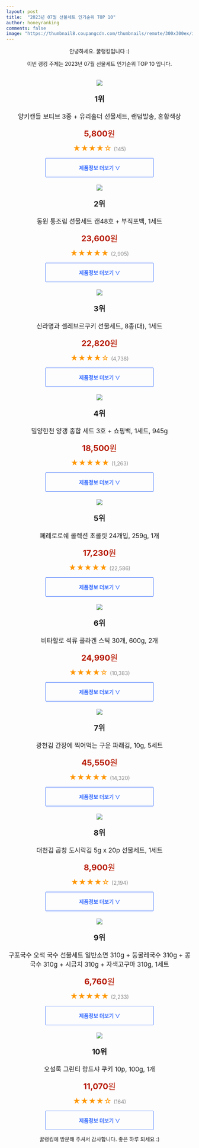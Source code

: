 ```yaml
---
layout: post
title:  "2023년 07월 선물세트 인기순위 TOP 10"
author: honeyranking
comments: false
image: "https://thumbnail8.coupangcdn.com/thumbnails/remote/300x300ex/image/rs_quotation_api/ku1jnlt1/eb5bf78143264171bd8f6c31cc3ef958.jpg"
---
```

<p style="text-align: center;">안녕하세요. 꿀랭킹입니다 :)</p>
<p style="text-align: center;">이번 랭킹 주제는 2023년 07월 선물세트 인기순위 TOP 10 입니다.</p><center><img src="https://thumbnail8.coupangcdn.com/thumbnails/remote/300x300ex/image/rs_quotation_api/ku1jnlt1/eb5bf78143264171bd8f6c31cc3ef958.jpg" style="margin-top:20px" /></center><p style="text-align: center; font-size: 20px"><b>1위</b></p><p style="text-align: center; font-size: 17px">양키캔들 보티브 3종 + 유리홀더 선물세트, 랜덤발송, 혼합색상</p><p style="text-align: center;"><span style="color: #b61800; font-size: 22px;"><b>5,800</b>원</span></p><p style="text-align: center;"><span style="color: #ff9600; font-size: 20px;">★★★★☆ </span><span style="color: #878787;">(145)</span></p><center><a href="https://link.coupang.com/a/34Fq0"><div style="font-size: 14px; display: inline-block; padding: 15px 90px; color: #346aff; border-radius: 2px; border: 1px solid #346aff; cursor: pointer;"><b>제품정보 더보기 &or;</b></div></a></center><center><img src="https://thumbnail7.coupangcdn.com/thumbnails/remote/300x300ex/image/retail/images/14272383591055111-6e862522-ce1a-43e6-9095-4ccd73097b81.jpg" style="margin-top:20px" /></center><p style="text-align: center; font-size: 20px"><b>2위</b></p><p style="text-align: center; font-size: 17px">동원 통조림 선물세트 캔48호 + 부직포백, 1세트</p><p style="text-align: center;"><span style="color: #b61800; font-size: 22px;"><b>23,600</b>원</span></p><p style="text-align: center;"><span style="color: #ff9600; font-size: 20px;">★★★★★ </span><span style="color: #878787;">(2,905)</span></p><center><a href="https://link.coupang.com/a/34Fq1"><div style="font-size: 14px; display: inline-block; padding: 15px 90px; color: #346aff; border-radius: 2px; border: 1px solid #346aff; cursor: pointer;"><b>제품정보 더보기 &or;</b></div></a></center><center><img src="https://thumbnail6.coupangcdn.com/thumbnails/remote/300x300ex/image/product/image/vendoritem/2019/03/06/3001302399/abae8957-ddfa-417e-a43f-c34b7f8d25ca.jpg" style="margin-top:20px" /></center><p style="text-align: center; font-size: 20px"><b>3위</b></p><p style="text-align: center; font-size: 17px">신라명과 셀레브르쿠키 선물세트, 8종(대), 1세트</p><p style="text-align: center;"><span style="color: #b61800; font-size: 22px;"><b>22,820</b>원</span></p><p style="text-align: center;"><span style="color: #ff9600; font-size: 20px;">★★★★☆ </span><span style="color: #878787;">(4,738)</span></p><center><a href="https://link.coupang.com/a/34Fq2"><div style="font-size: 14px; display: inline-block; padding: 15px 90px; color: #346aff; border-radius: 2px; border: 1px solid #346aff; cursor: pointer;"><b>제품정보 더보기 &or;</b></div></a></center><center><img src="https://thumbnail10.coupangcdn.com/thumbnails/remote/300x300ex/image/retail/images/4285141286742032-568148a2-f0eb-4214-9b82-e1c0e01973d1.jpg" style="margin-top:20px" /></center><p style="text-align: center; font-size: 20px"><b>4위</b></p><p style="text-align: center; font-size: 17px">밀양한천 양갱 종합 세트 3호 + 쇼핑백, 1세트, 945g</p><p style="text-align: center;"><span style="color: #b61800; font-size: 22px;"><b>18,500</b>원</span></p><p style="text-align: center;"><span style="color: #ff9600; font-size: 20px;">★★★★★ </span><span style="color: #878787;">(1,263)</span></p><center><a href="https://link.coupang.com/a/34Fq3"><div style="font-size: 14px; display: inline-block; padding: 15px 90px; color: #346aff; border-radius: 2px; border: 1px solid #346aff; cursor: pointer;"><b>제품정보 더보기 &or;</b></div></a></center><center><img src="https://thumbnail7.coupangcdn.com/thumbnails/remote/300x300ex/image/retail/images/2358856017583939-d59a4ef9-ba23-46b1-b3a7-3263fa4ed172.jpg" style="margin-top:20px" /></center><p style="text-align: center; font-size: 20px"><b>5위</b></p><p style="text-align: center; font-size: 17px">페레로로쉐 콜렉션 초콜릿 24개입, 259g, 1개</p><p style="text-align: center;"><span style="color: #b61800; font-size: 22px;"><b>17,230</b>원</span></p><p style="text-align: center;"><span style="color: #ff9600; font-size: 20px;">★★★★★ </span><span style="color: #878787;">(22,586)</span></p><center><a href="https://link.coupang.com/a/34Fq4"><div style="font-size: 14px; display: inline-block; padding: 15px 90px; color: #346aff; border-radius: 2px; border: 1px solid #346aff; cursor: pointer;"><b>제품정보 더보기 &or;</b></div></a></center><center><img src="https://thumbnail9.coupangcdn.com/thumbnails/remote/300x300ex/image/retail/images/5969790803296791-205468fa-90df-4ec2-bfd0-a4b15cb10eb3.crdownload" style="margin-top:20px" /></center><p style="text-align: center; font-size: 20px"><b>6위</b></p><p style="text-align: center; font-size: 17px">비타할로 석류 콜라겐 스틱 30개, 600g, 2개</p><p style="text-align: center;"><span style="color: #b61800; font-size: 22px;"><b>24,990</b>원</span></p><p style="text-align: center;"><span style="color: #ff9600; font-size: 20px;">★★★★☆ </span><span style="color: #878787;">(10,383)</span></p><center><a href="https://link.coupang.com/a/34Fq5"><div style="font-size: 14px; display: inline-block; padding: 15px 90px; color: #346aff; border-radius: 2px; border: 1px solid #346aff; cursor: pointer;"><b>제품정보 더보기 &or;</b></div></a></center><center><img src="https://thumbnail9.coupangcdn.com/thumbnails/remote/300x300ex/image/retail/images/91d22d53-9162-4023-9d0a-c4262e86329a7372095638406064473.png" style="margin-top:20px" /></center><p style="text-align: center; font-size: 20px"><b>7위</b></p><p style="text-align: center; font-size: 17px">광천김 간장에 찍어먹는 구운 파래김, 10g, 5세트</p><p style="text-align: center;"><span style="color: #b61800; font-size: 22px;"><b>45,550</b>원</span></p><p style="text-align: center;"><span style="color: #ff9600; font-size: 20px;">★★★★★ </span><span style="color: #878787;">(14,320)</span></p><center><a href="https://link.coupang.com/a/34Fq6"><div style="font-size: 14px; display: inline-block; padding: 15px 90px; color: #346aff; border-radius: 2px; border: 1px solid #346aff; cursor: pointer;"><b>제품정보 더보기 &or;</b></div></a></center><center><img src="https://thumbnail6.coupangcdn.com/thumbnails/remote/300x300ex/image/retail/images/580578857909520-907efa2b-234a-47bc-b825-6be7caae1321.jpg" style="margin-top:20px" /></center><p style="text-align: center; font-size: 20px"><b>8위</b></p><p style="text-align: center; font-size: 17px">대천김 곱창 도시락김 5g x 20p 선물세트, 1세트</p><p style="text-align: center;"><span style="color: #b61800; font-size: 22px;"><b>8,900</b>원</span></p><p style="text-align: center;"><span style="color: #ff9600; font-size: 20px;">★★★★☆ </span><span style="color: #878787;">(2,194)</span></p><center><a href="https://link.coupang.com/a/34Fq7"><div style="font-size: 14px; display: inline-block; padding: 15px 90px; color: #346aff; border-radius: 2px; border: 1px solid #346aff; cursor: pointer;"><b>제품정보 더보기 &or;</b></div></a></center><center><img src="https://thumbnail9.coupangcdn.com/thumbnails/remote/300x300ex/image/retail/images/4258232599974884-7c3fc243-abac-46f7-9212-0805b07f1075.jpg" style="margin-top:20px" /></center><p style="text-align: center; font-size: 20px"><b>9위</b></p><p style="text-align: center; font-size: 17px">구포국수 오색 국수 선물세트 일반소면 310g + 둥굴레국수 310g + 콩국수 310g + 시금치 310g + 자색고구마 310g, 1세트</p><p style="text-align: center;"><span style="color: #b61800; font-size: 22px;"><b>6,760</b>원</span></p><p style="text-align: center;"><span style="color: #ff9600; font-size: 20px;">★★★★★ </span><span style="color: #878787;">(2,233)</span></p><center><a href="https://link.coupang.com/a/34Fq8"><div style="font-size: 14px; display: inline-block; padding: 15px 90px; color: #346aff; border-radius: 2px; border: 1px solid #346aff; cursor: pointer;"><b>제품정보 더보기 &or;</b></div></a></center><center><img src="https://thumbnail10.coupangcdn.com/thumbnails/remote/300x300ex/image/rs_quotation_api/ltx0rkgn/fc4680fec9984e3ca4b2fb4b95a8c34b.jpg" style="margin-top:20px" /></center><p style="text-align: center; font-size: 20px"><b>10위</b></p><p style="text-align: center; font-size: 17px">오설록 그린티 랑드샤 쿠키 10p, 100g, 1개</p><p style="text-align: center;"><span style="color: #b61800; font-size: 22px;"><b>11,070</b>원</span></p><p style="text-align: center;"><span style="color: #ff9600; font-size: 20px;">★★★★☆ </span><span style="color: #878787;">(164)</span></p><center><a href="https://link.coupang.com/a/34Fq9"><div style="font-size: 14px; display: inline-block; padding: 15px 90px; color: #346aff; border-radius: 2px; border: 1px solid #346aff; cursor: pointer;"><b>제품정보 더보기 &or;</b></div></a></center><p style="text-align: center;">꿀랭킹에 방문해 주셔서 감사합니다. 좋은 하루 되세요 :)</p>